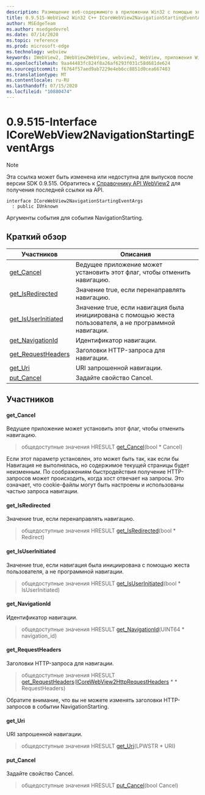 ```yaml
---
description: Размещение веб-содержимого в приложении Win32 с помощью элемента управления Microsoft Edge WebView2
title: 0.9.515-WebView2 Win32 C++ ICoreWebView2NavigationStartingEventArgs
author: MSEdgeTeam
ms.author: msedgedevrel
ms.date: 07/14/2020
ms.topic: reference
ms.prod: microsoft-edge
ms.technology: webview
keywords: IWebView2, IWebView2WebView, webview2, WebView, приложения Win32, Win32, EDGE, ICoreWebView2, ICoreWebView2Controller, элемент управления "веб-браузер", HTML Edge
ms.openlocfilehash: 9aa44483fc824f8a26af6293f031c58d681de624
ms.sourcegitcommit: f6764f57aed9ab7229e4eb6cc8851d0cea667403
ms.translationtype: MT
ms.contentlocale: ru-RU
ms.lasthandoff: 07/15/2020
ms.locfileid: "10880474"
---
```

# 0.9.515-Interface ICoreWebView2NavigationStartingEventArgs 

> [!NOTE]
> Эта ссылка может быть изменена или недоступна для выпусков после версии SDK 0.9.515. Обратитесь к [Справочнику API WebView2](../../../webview2-api-reference.md) для получения последней ссылки на API.

```
interface ICoreWebView2NavigationStartingEventArgs
  : public IUnknown
```

Аргументы события для события NavigationStarting.

## Краткий обзор

 Участников                        | Описания
--------------------------------|---------------------------------------------
[get_Cancel](#get_cancel) | Ведущее приложение может установить этот флаг, чтобы отменить навигацию.
[get_IsRedirected](#get_isredirected) | Значение true, если перенаправлять навигацию.
[get_IsUserInitiated](#get_isuserinitiated) | Значение true, если навигация была инициирована с помощью жеста пользователя, а не программной навигации.
[get_NavigationId](#get_navigationid) | Идентификатор навигации.
[get_RequestHeaders](#get_requestheaders) | Заголовки HTTP-запроса для навигации.
[get_Uri](#get_uri) | URI запрошенной навигации.
[put_Cancel](#put_cancel) | Задайте свойство Cancel.

## Участников

#### get_Cancel 

Ведущее приложение может установить этот флаг, чтобы отменить навигацию.

> общедоступные значения HRESULT [get_Cancel](#get_cancel)(bool * Cancel)

Если этот параметр установлен, это может быть так, как если бы Навигация не выполнялась, но содержимое текущей страницы будет неизменным. По соображениям быстродействия получение HTTP-запросов может происходить, когда хост отвечает на запросы. Это означает, что cookie-файлы могут быть настроены и использованы частью запроса навигации.

#### get_IsRedirected 

Значение true, если перенаправлять навигацию.

> общедоступные значения HRESULT [get_IsRedirected](#get_isredirected)(bool * Redirect)

#### get_IsUserInitiated 

Значение true, если навигация была инициирована с помощью жеста пользователя, а не программной навигации.

> общедоступные значения HRESULT [get_IsUserInitiated](#get_isuserinitiated)(bool * IsUserInitiated)

#### get_NavigationId 

Идентификатор навигации.

> общедоступные значения HRESULT [get_NavigationId](#get_navigationid)(UINT64 * navigation_id)

#### get_RequestHeaders 

Заголовки HTTP-запроса для навигации.

> общедоступные значения HRESULT [get_RequestHeaders](#get_requestheaders)([ICoreWebView2HttpRequestHeaders](icorewebview2httprequestheaders.md) * * RequestHeaders)

Обратите внимание, что вы не можете изменять заголовки HTTP-запросов в событии NavigationStarting.

#### get_Uri 

URI запрошенной навигации.

> общедоступные значения HRESULT [get_Uri](#get_uri)(LPWSTR * URI)

#### put_Cancel 

Задайте свойство Cancel.

> общедоступные значения HRESULT [put_Cancel](#put_cancel)(bool Cancel)

